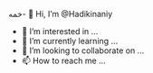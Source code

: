 خمه- 👋 Hi, I’m @Hadikinaniy
- 👀 I’m interested in ...
- 🌱 I’m currently learning ...
- 💞️ I’m looking to collaborate on ...
- 📫 How to reach me ...

<!---
Hadikinaniy/Hadikinaniy is a ✨ special ✨ repository because its `README.md` (this file) appears on your GitHub profile.
You can click the Preview link to take a look at your changes.
--->
